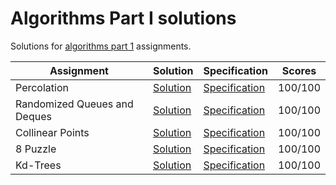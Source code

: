 # Algorithms Part I solutions
Solutions for [algorithms part 1](https://www.coursera.org/course/algs4partI) assignments.

Assignment | Solution | Specification | Scores
--- | --- | --- | ---
Percolation | [Solution](week1) | [Specification](http://coursera.cs.princeton.edu/algs4/assignments/percolation.html) | 100/100
Randomized Queues and Deques | [Solution](week2) | [Specification](http://coursera.cs.princeton.edu/algs4/assignments/queues.html) | 100/100
Collinear Points | [Solution](week3) | [Specification](http://coursera.cs.princeton.edu/algs4/assignments/collinear.html) | 100/100
8 Puzzle | [Solution](week4) | [Specification](http://coursera.cs.princeton.edu/algs4/assignments/8puzzle.html) | 100/100
Kd-Trees | [Solution](week5) | [Specification](http://coursera.cs.princeton.edu/algs4/assignments/kdtree.html) | 100/100